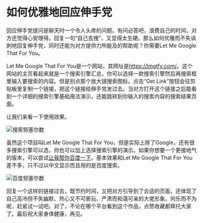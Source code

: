# 如何优雅地回应伸手党

回应伸手党提问是聊天时一个令人头疼的问题。有问必答吧，浪费自己的时间，对方还觉得心安理得。回复一句“自己去搜”，又显得太生硬。那么如何优雅而不失讽刺地回复伸手党，同时还能为对方提供力所能及的帮助呢？你需要Let Me Google That For You。

Let Me Google That For You是一个网站，其网址是<https://lmgtfy.com/>。这个网站的主页看起来就是一个搜索引擎汇总，你可以选择一款搜索引擎然后再搜索框里输入要搜索的内容。但是别点那个放大镜搜索图标。点击“Get Link”按钮会往剪贴板里复制一个链接，把这个链接给伸手党发过去。当对方打开这个链接之后能看到一个详细的搜索引擎基础用法演示，还能跳转到你输入的搜索内容的搜索结果页面。

让我们来看一下使用效果。

![搜索努塞尔数](https://i.imgur.com/yHACUg6.png)

虽然这个项目叫Let Me Google That For You，但是实际上除了Google，还有很多搜索引擎可以选，你也可以加上选择搜索引擎的演示。如果你想要一个更接地气的版本，可以尝试[让我帮你百度一下](http://lab.mkblog.cn/lmbtfy/)。基本效果和Let Me Google That For You差不多，只不过以中文显示而且用的是百度搜索。

![百度努塞尔数](https://i.imgur.com/aaLXtAl.png)

回复一个这样的链接过去，既节约时间，又把对方引导到了合适的页面，还体现了自己高冷但不失幽默、热心又不可亵玩、严肃而和蔼可亲的大佬形象。何乐而不为呢，赶紧试一试吧。对了，不论在哪个平台看到这个作品，点赞收藏都拜托大家了。最后祝大家身体健康，再见。

